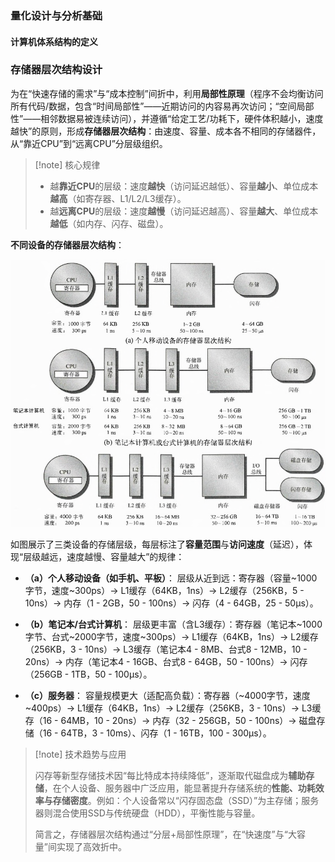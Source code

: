 ### 量化设计与分析基础

#### 计算机体系结构的定义

### 存储器层次结构设计

为在“快速存储的需求”与“成本控制”间折中，利用**局部性原理**（程序不会均衡访问所有代码/数据，包含“时间局部性”——近期访问的内容易再次访问；“空间局部性”——相邻数据易被连续访问），并遵循“给定工艺/功耗下，硬件体积越小，速度越快”的原则，形成**存储器层次结构**：由速度、容量、成本各不相同的存储器件，从“靠近CPU”到“远离CPU”分层级组织。

> [!note] 核心规律
> 
> - 越**靠近CPU**的层级：速度**越快**（访问延迟越低）、容量**越小**、单位成本**越高**（如寄存器、L1/L2/L3缓存）。
> - 越**远离CPU**的层级：速度**越慢**（访问延迟越高）、容量**越大**、单位成本**越低**（如内存、闪存、磁盘）。

**不同设备的存储器层次结构**：

![alt text](image-2.png)

如图展示了三类设备的存储层级，每层标注了**容量范围**与**访问速度**（延迟），体现“层级越远，速度越慢、容量越大”的规律：

- **（a）个人移动设备（如手机、平板）**：
  层级从近到远：寄存器（容量~1000字节，速度~300ps）→ L1缓存（64KB，1ns）→ L2缓存（256KB，5 - 10ns）→ 内存（1 - 2GB，50 - 100ns）→ 闪存（4 - 64GB，25 - 50μs）。

- **（b）笔记本/台式计算机**：
  层级更丰富（含L3缓存）：寄存器（笔记本~1000字节、台式~2000字节，速度~300ps）→ L1缓存（64KB，1ns）→ L2缓存（256KB，3 - 10ns）→ L3缓存（笔记本4 - 8MB、台式8 - 12MB，10 - 20ns）→ 内存（笔记本4 - 16GB、台式8 - 64GB，50 - 100ns）→ 闪存（256GB - 1TB，50 - 100μs）。

- **（c）服务器**：
  容量规模更大（适配高负载）：寄存器（~4000字节，速度~400ps）→ L1缓存（64KB，1ns）→ L2缓存（256KB，3 - 10ns）→ L3缓存（16 - 64MB，10 - 20ns）→ 内存（32 - 256GB，50 - 100ns）→ 磁盘存储（16 - 64TB，3 - 10ms）、闪存（1 - 16TB，100 - 300μs）。

> [!note] 技术趋势与应用
>
> 闪存等新型存储技术因“每比特成本持续降低”，逐渐取代磁盘成为**辅助存储**，在个人设备、服务器中广泛应用，能显著提升存储系统的**性能、功耗效率与存储密度**。例如：个人设备常以“闪存固态盘（SSD）”为主存储；服务器则混合使用SSD与传统硬盘（HDD），平衡性能与容量。
>
> 简言之，存储器层次结构通过“分层+局部性原理”，在“快速度”与“大容量”间实现了高效折中。


